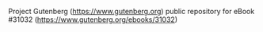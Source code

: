 Project Gutenberg (https://www.gutenberg.org) public repository for eBook #31032 (https://www.gutenberg.org/ebooks/31032)
